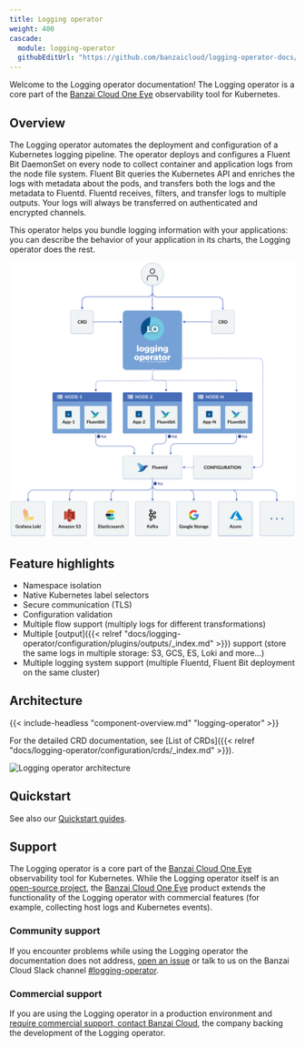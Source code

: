 ```yaml
---
title: Logging operator
weight: 400
cascade:
  module: logging-operator
  githubEditUrl: "https://github.com/banzaicloud/logging-operator-docs/edit/master/docs/"
---
```


Welcome to the Logging operator documentation! The Logging operator is a core part of the [Banzai Cloud One Eye](https://banzaicloud.com/products/one-eye/) observability tool for Kubernetes.

## Overview

The Logging operator automates the deployment and configuration of a Kubernetes logging pipeline. The operator deploys and configures a Fluent Bit DaemonSet on every node to collect container and application logs from the node file system. Fluent Bit queries the Kubernetes API and enriches the logs with metadata about the pods, and transfers both the logs and the metadata to Fluentd. Fluentd receives, filters, and transfer logs to multiple outputs. Your logs will always be transferred on authenticated and encrypted channels.

This operator helps you bundle logging information with your applications: you can describe the behavior of your application in its charts, the Logging operator does the rest.

<p align="center"><img src="img/logging_operator_flow.png" ></p>

## Feature highlights

- Namespace isolation
- Native Kubernetes label selectors
- Secure communication (TLS)
- Configuration validation
- Multiple flow support (multiply logs for different transformations)
- Multiple [output]({{< relref "docs/logging-operator/configuration/plugins/outputs/_index.md" >}}) support (store the same logs in multiple storage: S3, GCS, ES, Loki and more...)
- Multiple logging system support (multiple Fluentd, Fluent Bit deployment on the same cluster)

## Architecture

{{< include-headless "component-overview.md" "logging-operator" >}}

For the detailed CRD documentation, see [List of CRDs]({{< relref "docs/logging-operator/configuration/crds/_index.md" >}}).

![Logging operator architecture](/docs/logging-operator/img/logging-operator-v2-architecture.png)

## Quickstart
<script id="asciicast-315998" src="https://asciinema.org/a/315998.js" async></script>

See also our [Quickstart guides](/docs/logging-operator/quickstarts/).

## Support

The Logging operator is a core part of the [Banzai Cloud One Eye](https://banzaicloud.com/products/one-eye/) observability tool for Kubernetes. While the Logging operator itself is an [open-source project](https://github.com/banzaicloud/logging-operator/), the [Banzai Cloud One Eye](https://banzaicloud.com/products/one-eye/) product extends the functionality of the Logging operator with commercial features (for example, collecting host logs and Kubernetes events).

### Community support

If you encounter problems while using the Logging operator the documentation does not address, [open an issue](https://github.com/banzaicloud/logging-operator/issues) or talk to us on the Banzai Cloud Slack channel [#logging-operator](https://pages.banzaicloud.com/invite-slack).

### Commercial support

If you are using the Logging operator in a production environment and [require commercial support, contact Banzai Cloud](https://banzaicloud.com/contact/), the company backing the development of the Logging operator.
